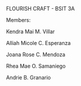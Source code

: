 FLOURISH CRAFT - BSIT 3A

Members:

Kendra Mai M. Villar

Alliah Micole C. Esperanza

Joana Rose C. Mendoza

Rhea Mae O. Samaniego

Andrie B. Granario
